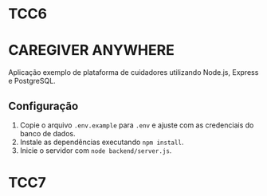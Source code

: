 # TCC6
# CAREGIVER ANYWHERE

Aplicação exemplo de plataforma de cuidadores utilizando Node.js, Express e PostgreSQL.

## Configuração

1. Copie o arquivo `.env.example` para `.env` e ajuste com as credenciais do banco de dados.
2. Instale as dependências executando `npm install`.
3. Inicie o servidor com `node backend/server.js`.
# TCC7
